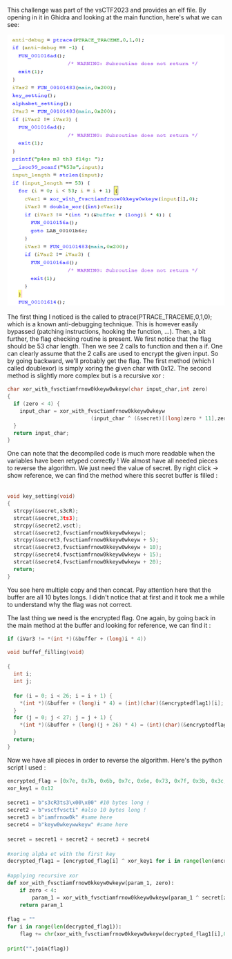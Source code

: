 This challenge was part of the vsCTF2023 and provides an elf file. By opening in it in Ghidra and looking at the main function, here's what we can see:

![main](./Images/Decompiled.png)

The first thing I noticed is the called to ptrace(PTRACE_TRACEME,0,1,0); which is a known anti-debugging technique. This is however easily bypassed (patching instructions, hooking the function, ...). Then, a bit further, the flag checking routine is present. We first notice that the flag should be 53 char length. Then we see 2 calls to function and then a if. One can clearly assume that the 2 calls are used to encrypt the given input. So by going backward, we'll probably get the flag. The first method (which I called doublexor) is simply xoring the given char with 0x12. The second method is slightly more complex but is a recursive xor : 

```c
char xor_with_fvsctiamfrnow0kkeyw0wkeyw(char input_char,int zero)
{
  if (zero < 4) {
    input_char = xor_with_fvsctiamfrnow0kkeyw0wkeyw
                           (input_char ^ (&secret)[(long)zero * 11],zero + 1);
  }
  return input_char;
}
```

One can note that the decompiled code is much more readable when the variables have been retyped correctly ! We almost have all needed pieces to reverse the algorithm. We just need the value of secret. By right click -> show reference, we can find the method where this secret buffer is filled : 

```c

void key_setting(void)
{
  strcpy(&secret,s3cR);
  strcat(&secret,3ts3);
  strcpy(&secret2,vsct);
  strcat(&secret2,fvsctiamfrnow0kkeyw0wkeyw);
  strcpy(&secret3,fvsctiamfrnow0kkeyw0wkeyw + 5);
  strcat(&secret3,fvsctiamfrnow0kkeyw0wkeyw + 10);
  strcpy(&secret4,fvsctiamfrnow0kkeyw0wkeyw + 15);
  strcat(&secret4,fvsctiamfrnow0kkeyw0wkeyw + 20);
  return;
}
```

You see here multiple copy and then concat. Pay attention here that the buffer are all 10 bytes longs. I didn't notice that at first and it took me a while to understand why the flag was not correct.

The last thing we need is the encrypted flag. One again, by going back in the main method at the buffer and looking for reference, we can find it : 

```c
if (iVar3 != *(int *)(&buffer + (long)i * 4))
```

```c	
void buffef_filling(void)

{
  int i;
  int j;
  
  for (i = 0; i < 26; i = i + 1) {
    *(int *)(&buffer + (long)i * 4) = (int)(char)(&encryptedflag1)[i];
  }
  for (j = 0; j < 27; j = j + 1) {
    *(int *)(&buffer + (long)(j + 26) * 4) = (int)(char)(&encryptedflag2)[j];
  }
  return;
}
```

Now we have all pieces in order to reverse the algorithm. Here's the python script I used : 

```python
encrypted_flag = [0x7e, 0x7b, 0x6b, 0x7c, 0x6e, 0x73, 0x7f, 0x3b, 0x3c, 0x63, 0x57, 0x3c, 0x66, 0x7c, 0x39, 0x57, 0x6c, 0x3b, 0x6a, 0x7d, 0x6f, 0x6f, 0x3b, 0x7a, 0x7b, 0x57, 0x3c, 0x7a, 0x3b, 0x57, 0x66, 0x38, 0x57, 0x65, 0x3c, 0x7c, 0x6b, 0x60, 0x57, 0x6e, 0x38, 0x7a, 0x57, 0x7c, 0x60, 0x3b, 0x57, 0x3b, 0x39, 0x3b, 0x3b, 0x3f, 0x75 ]
xor_key1 = 0x12

secret1 = b"s3cR3ts3\x00\x00" #10 bytes long !
secret2 = b"vsctfvscti" #also 10 bytes long !
secret3 = b"iamfrnow0k" #same here
secret4 = b"keyw0wkeywwkeyw" #same here

secret = secret1 + secret2 + secret3 + secret4

#xoring alpba et with the first key 
decrypted_flag1 = [encrypted_flag[i] ^ xor_key1 for i in range(len(encrypted_flag))]

#applying recursive xor
def xor_with_fvsctiamfrnow0kkeyw0wkeyw(param_1, zero):
    if zero < 4:
        param_1 = xor_with_fvsctiamfrnow0kkeyw0wkeyw(param_1 ^ secret[zero * 11], zero + 1)
    return param_1

flag = ""
for i in range(len(decrypted_flag1)):
    flag += chr(xor_with_fvsctiamfrnow0kkeyw0wkeyw(decrypted_flag1[i],0))

print("".join(flag))
```


